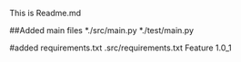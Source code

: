 This is Readme.md

##Added main files
*./src/main.py
*./test/main.py

#added requirements.txt
.src/requirements.txt
Feature 1.0_1